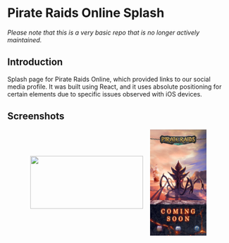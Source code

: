 # Pirate Raids Online Splash

_Please note that this is a very basic repo that is no longer actively maintained._

## Introduction

Splash page for Pirate Raids Online, which provided links to our social media profile. It was built using React, and it uses absolute positioning for certain elements due to specific issues observed with iOS devices.

## Screenshots

<p style="display:flex;gap:16px;justify-content:center;align-items:center;">
  <img src="./pro-splash.png" width=256 height=120 />
  <img src="./pro-splash-mobile.png" width=128 />
</p>
